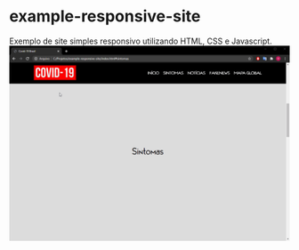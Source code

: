 # example-responsive-site
Exemplo de site simples responsivo utilizando HTML, CSS e Javascript.
![Example](https://github.com/vitorgatti/example-responsive-site/blob/master/gif-example.gif)

